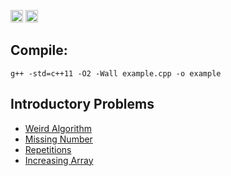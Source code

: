<a href="https://github.com/ep1ctet/cses-problem-set/"><img alt="C++" src="https://img.shields.io/badge/C%2B%2B-11-brightgreen" height="20"/></a>
<a href="https://github.com/ep1ctet/cses-problem-set/"><img alt="Last commit" src="https://img.shields.io/github/last-commit/ep1ctet/cses-problem-set" height="20"/></a>

Compile:
---
```
g++ -std=c++11 -O2 -Wall example.cpp -o example
```
Introductory Problems
---
- [Weird Algorithm](https://github.com/ep1ctet/cses-problem-set/tree/main/weird-algorithm)
- [Missing Number](https://github.com/ep1ctet/cses-problem-set/tree/main/missing-number)
- [Repetitions](https://github.com/ep1ctet/cses-problem-set/tree/main/repetitions)
- [Increasing Array](https://github.com/ep1ctet/cses-problem-set/tree/main/increasing-array)
